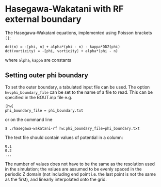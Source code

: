 Hasegawa-Wakatani with RF external boundary
===========================================

The Hasegawa-Wakatani equations, implemented using Poisson brackets `[]`:

    ddt(n) = -[phi, n] + alpha*(phi - n) - kappa*DDZ(phi)
    ddt(vorticity) = -[phi, vorticity] + alpha*(phi - n)

where `alpha`, `kappa` are constants


Setting outer phi boundary
--------------------------

To set the outer boundary, a tabulated input file can be used. The option
`hw:phi_boundary_file` can be set to the name of a file to read. This can be
specified in the BOUT.inp file e.g.
```
[hw]
phi_boundary_file = phi_boundary.txt
```
or on the command line
```
$ ./hasegawa-wakatani-rf hw:phi_boundary_file=phi_boundary.txt
```

The text file should contain values of potential in a column:
```
0.1
0.2
...
```

The number of values does not have to be the same as the resolution used in
the simulation; the values are assumed to be evenly spaced in the periodic Z domain
(not including end point i.e. the last point is not the same as the first),
and linearly interpolated onto the grid.
